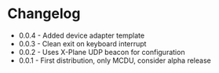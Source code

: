 # Changelog


- 0.0.4 - Added device adapter template
- 0.0.3 - Clean exit on keyboard interrupt
- 0.0.2 - Uses X-Plane UDP beacon for configuration
- 0.0.1 - First distribution, only MCDU, consider alpha release